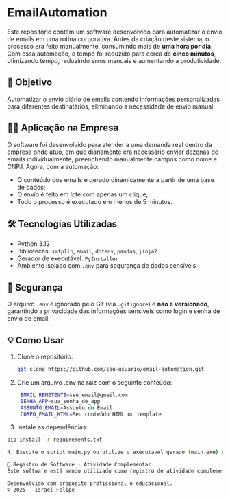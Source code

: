 # EmailAutomation

Este repositório contém um software desenvolvido para automatizar o envio de emails em uma rotina corporativa. Antes da criação deste sistema, o processo era feito manualmente, consumindo mais de **uma hora por dia**. Com essa automação, o tempo foi reduzido para cerca de **cinco minutos**, otimizando tempo, reduzindo erros manuais e aumentando a produtividade.

## 🎯 Objetivo

Automatizar o envio diário de emails contendo informações personalizadas para diferentes destinatários, eliminando a necessidade de envio manual.

## 🧑‍💻 Aplicação na Empresa

O software foi desenvolvido para atender a uma demanda real dentro da empresa onde atuo, em que diariamente era necessário enviar dezenas de emails individualmente, preenchendo manualmente campos como nome e CNPJ. Agora, com a automação:

- O conteúdo dos emails é gerado dinamicamente a partir de uma base de dados;
- O envio é feito em lote com apenas um clique;
- Todo o processo é executado em menos de 5 minutos.

## 🛠️ Tecnologias Utilizadas

- Python 3.12  
- Bibliotecas: `smtplib`, `email`, `dotenv`, `pandas`, `jinja2`
- Gerador de executável: `PyInstaller`
- Ambiente isolado com `.env` para segurança de dados sensíveis

## 🔐 Segurança

O arquivo `.env` é ignorado pelo Git (via `.gitignore`) e **não é versionado**, garantindo a privacidade das informações sensíveis como login e senha de envio de email.

## 💡 Como Usar

1. Clone o repositório:
   ```bash
   git clone https://github.com/seu-usuario/email-automation.git

2. Crie um arquivo .env na raiz com o seguinte conteúdo:
   ```bash
    EMAIL_REMETENTE=seu_email@gmail.com
    SENHA_APP=sua_senha_de_app
    ASSUNTO_EMAIL=Assunto do Email
    CORPO_EMAIL_HTML=Seu conteúdo HTML ou template

3. Instale as dependências:
  ```bash
  pip install -r requirements.txt

4. Execute o script main.py ou utilize o executável gerado (main.exe) para iniciar o envio.

📄 Registro de Software - Atividade Complementar
Este software está sendo utilizado como registro de atividade complementar no curso de Bacharelado em Tecnologia da Informação, pela Universidade Federal do Rio Grande do Norte, como exemplo prático de aplicação de conhecimentos técnicos para resolver um problema real e otimizar processos de trabalho.

Desenvolvido com propósito profissional e educacional.
© 2025 - Israel Felipe

